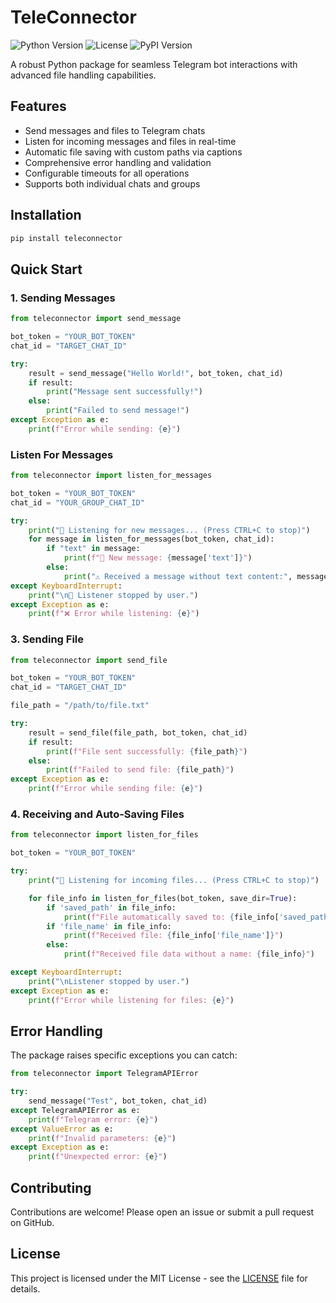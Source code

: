 # TeleConnector

![Python Version](https://img.shields.io/badge/python-3.7%2B-blue)
![License](https://img.shields.io/badge/license-MIT-green)
![PyPI Version](https://img.shields.io/pypi/v/teleconnector)

A robust Python package for seamless Telegram bot interactions with advanced file handling capabilities.

## Features

-  Send messages and files to Telegram chats
-  Listen for incoming messages and files in real-time
-  Automatic file saving with custom paths via captions
-  Comprehensive error handling and validation
-  Configurable timeouts for all operations
-  Supports both individual chats and groups

## Installation

```bash
pip install teleconnector
```

## Quick Start

### 1. Sending Messages

```python
from teleconnector import send_message

bot_token = "YOUR_BOT_TOKEN"
chat_id = "TARGET_CHAT_ID"

try:
    result = send_message("Hello World!", bot_token, chat_id)
    if result:
        print("Message sent successfully!")
    else:
        print("Failed to send message!")
except Exception as e:
    print(f"Error while sending: {e}")

```

### Listen For Messages

```python
from teleconnector import listen_for_messages

bot_token = "YOUR_BOT_TOKEN"
chat_id = "YOUR_GROUP_CHAT_ID"

try:
    print("📡 Listening for new messages... (Press CTRL+C to stop)")
    for message in listen_for_messages(bot_token, chat_id):
        if "text" in message:
            print(f"💬 New message: {message['text']}")
        else:
            print("⚠️ Received a message without text content:", message)
except KeyboardInterrupt:
    print("\n🛑 Listener stopped by user.")
except Exception as e:
    print(f"❌ Error while listening: {e}")
```

### 3. Sending File

```python
from teleconnector import send_file

bot_token = "YOUR_BOT_TOKEN"
chat_id = "TARGET_CHAT_ID"

file_path = "/path/to/file.txt"

try:
    result = send_file(file_path, bot_token, chat_id)
    if result:
        print(f"File sent successfully: {file_path}")
    else:
        print(f"Failed to send file: {file_path}")
except Exception as e:
    print(f"Error while sending file: {e}")

```



### 4. Receiving and Auto-Saving Files

```python
from teleconnector import listen_for_files

bot_token = "YOUR_BOT_TOKEN"

try:
    print("📡 Listening for incoming files... (Press CTRL+C to stop)")

    for file_info in listen_for_files(bot_token, save_dir=True):
        if 'saved_path' in file_info:
            print(f"File automatically saved to: {file_info['saved_path']}")
        if 'file_name' in file_info:
            print(f"Received file: {file_info['file_name']}")
        else:
            print(f"Received file data without a name: {file_info}")

except KeyboardInterrupt:
    print("\nListener stopped by user.")
except Exception as e:
    print(f"Error while listening for files: {e}")

```

## Error Handling

The package raises specific exceptions you can catch:

```python
from teleconnector import TelegramAPIError

try:
    send_message("Test", bot_token, chat_id)
except TelegramAPIError as e:
    print(f"Telegram error: {e}")
except ValueError as e:
    print(f"Invalid parameters: {e}")
except Exception as e:
    print(f"Unexpected error: {e}")
```

## Contributing

Contributions are welcome! Please open an issue or submit a pull request on GitHub.

## License

This project is licensed under the MIT License - see the [LICENSE](LICENSE) file for details.
